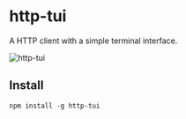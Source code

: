 # http-tui
A HTTP client with a simple terminal interface.

![http-tui](https://cloud.githubusercontent.com/assets/4785263/20409105/9478b404-ad18-11e6-81f3-bee25750348e.gif)

## Install
```
npm install -g http-tui
```
